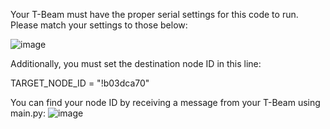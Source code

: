 Your T-Beam must have the proper serial settings for this code to run. Please match your settings to those below:

![image](https://github.com/user-attachments/assets/13c1f0ea-927d-4f71-bf24-765d03790bab)

Additionally, you must set the destination node ID in this line:

  TARGET_NODE_ID = "!b03dca70"

You can find your node ID by receiving a message from your T-Beam using main.py:
![image](https://github.com/user-attachments/assets/dbe64f75-50f2-48e3-8aed-2336692191e5)
